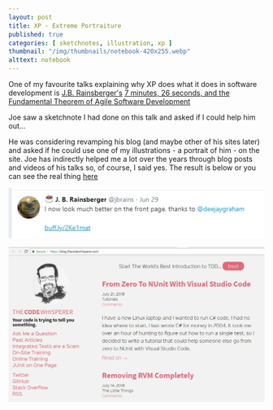 ```yaml
---
layout: post
title: XP - Extreme Portraiture
published: true
categories: [ sketchnotes, illustration, xp ]
thumbnail: "/img/thumbnails/notebook-420x255.webp"
alttext: notebook
---
```


One of my favourite talks explaining why XP does what it does in software development is 
<a href="https://twitter.com/jbrains">J.B. Rainsberger's</a> 
<a href="https://www.youtube.com/watch?v=WSes_PexXcA">7 minutes, 26 seconds, and the Fundamental Theorem of Agile Software Development</a>

Joe saw a sketchnote I had done on this talk and asked if I could help him out...

He was considering revamping his blog (and maybe other of his sites later) and asked if he could use 
one of my illustrations - a portrait of him - on the site. Joe has indirectly helped me a lot over the years 
through blog posts and videos of his talks so, of course, I said yes. The result is below 
or you can see the real thing <a href="https://blog.thecodewhisperer.com/">here</a>

![tweet](/img/posts/extreme-portraiture/jbrains-tweet.webp)

![jbrains](/img/posts/extreme-portraiture/code-whisperer.webp)

